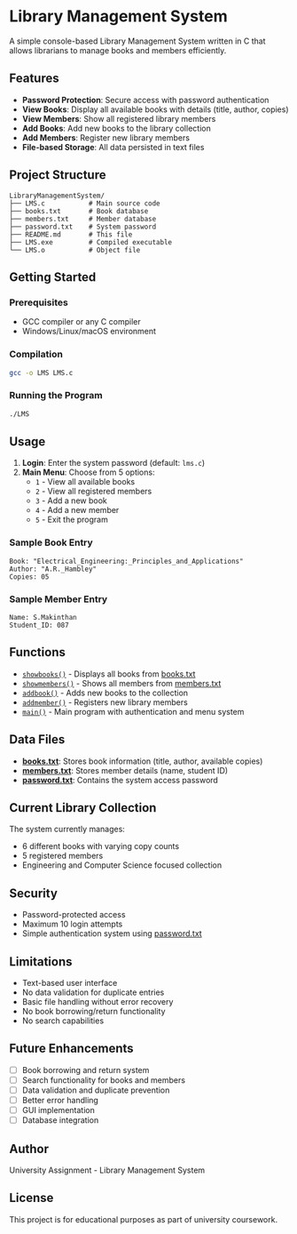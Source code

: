 # Library Management System

A simple console-based Library Management System written in C that allows librarians to manage books and members efficiently.

## Features

- **Password Protection**: Secure access with password authentication
- **View Books**: Display all available books with details (title, author, copies)
- **View Members**: Show all registered library members
- **Add Books**: Add new books to the library collection
- **Add Members**: Register new library members
- **File-based Storage**: All data persisted in text files

## Project Structure

```
LibraryManagementSystem/
├── LMS.c           # Main source code
├── books.txt       # Book database
├── members.txt     # Member database  
├── password.txt    # System password
├── README.md       # This file
├── LMS.exe         # Compiled executable
└── LMS.o           # Object file
```

## Getting Started

### Prerequisites

- GCC compiler or any C compiler
- Windows/Linux/macOS environment

### Compilation

```bash
gcc -o LMS LMS.c
```

### Running the Program

```bash
./LMS
```

## Usage

1. **Login**: Enter the system password (default: `lms.c`)
2. **Main Menu**: Choose from 5 options:
   - `1` - View all available books
   - `2` - View all registered members  
   - `3` - Add a new book
   - `4` - Add a new member
   - `5` - Exit the program

### Sample Book Entry
```
Book: "Electrical_Engineering:_Principles_and_Applications"
Author: "A.R._Hambley"
Copies: 05
```

### Sample Member Entry
```
Name: S.Makinthan
Student_ID: 087
```

## Functions

- [`showbooks()`](LMS.c) - Displays all books from [books.txt](books.txt)
- [`showmembers()`](LMS.c) - Shows all members from [members.txt](members.txt)
- [`addbook()`](LMS.c) - Adds new books to the collection
- [`addmember()`](LMS.c) - Registers new library members
- [`main()`](LMS.c) - Main program with authentication and menu system

## Data Files

- **[books.txt](books.txt)**: Stores book information (title, author, available copies)
- **[members.txt](members.txt)**: Stores member details (name, student ID)
- **[password.txt](password.txt)**: Contains the system access password

## Current Library Collection

The system currently manages:
- 6 different books with varying copy counts
- 5 registered members
- Engineering and Computer Science focused collection

## Security

- Password-protected access
- Maximum 10 login attempts
- Simple authentication system using [password.txt](password.txt)

## Limitations

- Text-based user interface
- No data validation for duplicate entries
- Basic file handling without error recovery
- No book borrowing/return functionality
- No search capabilities

## Future Enhancements

- [ ] Book borrowing and return system
- [ ] Search functionality for books and members
- [ ] Data validation and duplicate prevention
- [ ] Better error handling
- [ ] GUI implementation
- [ ] Database integration

## Author

University Assignment - Library Management System

## License

This project is for educational purposes as part of university coursework.

